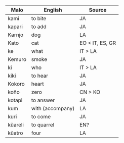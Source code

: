 Malo                    | English          | Source
----------------------- | ---------------- | --------------
kami                    | to bite          | JA
kapari                  | to add           | JA
Karnjo                  | dog              | LA
Kato                    | cat              | EO < IT, ES, GR
ke                      | what             | IT > LA
Kemuro                  | smoke            | JA
ki                      | who              | IT > LA
kiki                    | to hear          | JA
Kokoro                  | heart            | JA
koño                    | zero             | CN > KO
kotapi                  | to answer        | JA
kum                     | with (accompany) | LA
kuri                    | to come          | JA
kŭareli                 | to quarrel       | EN?
kŭatro                  | four             | LA


